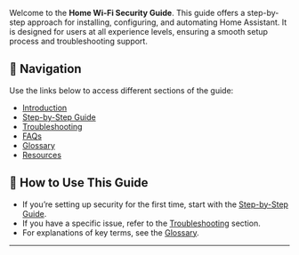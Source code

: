 Welcome to the **Home Wi-Fi Security Guide**.
This guide offers a step-by-step approach for installing, configuring, and automating Home Assistant. It is designed for users at all experience levels, ensuring a smooth setup process and troubleshooting support.

## 📖 **Navigation**
Use the links below to access different sections of the guide:

- [Introduction](introduction.md)  
- [Step-by-Step Guide](steps.md)  
- [Troubleshooting](troubleshooting.md)  
- [FAQs](faq.md)  
- [Glossary](glossary.md)  
- [Resources](resources.md)  

## 📌 **How to Use This Guide**
- If you’re setting up security for the first time, start with the [Step-by-Step Guide](steps.md).  
- If you have a specific issue, refer to the [Troubleshooting](troubleshooting.md) section.  
- For explanations of key terms, see the [Glossary](glossary.md).  

---
